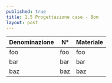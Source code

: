 ```yaml
---
published: true
title: 1.5 Progettazione case - Bom
layout: post
---
```


Denominazione | N°    | Materiale
----|------|----
foo | foo  | foo
bar | bar  | bar
baz | baz  | baz
